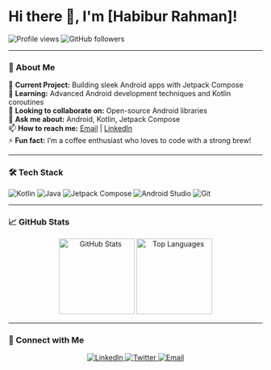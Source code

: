 # Hi there 👋, I'm [Habibur Rahman]!

![Profile views](https://komarev.com/ghpvc/?username=rhabibp&color=brightgreen)
![GitHub followers](https://img.shields.io/github/followers/rahabibp?label=Follow&style=social)

---

### 🚀 About Me
🔭 **Current Project:** Building sleek Android apps with Jetpack Compose  
🌱 **Learning:** Advanced Android development techniques and Kotlin coroutines  
👯 **Looking to collaborate on:** Open-source Android libraries  
💬 **Ask me about:** Android, Kotlin, Jetpack Compose  
📫 **How to reach me:** [Email](mailto:rhabibp@gmail.com) | [LinkedIn](https://www.linkedin.com/in/rhabibp)  
⚡ **Fun fact:** I’m a coffee enthusiast who loves to code with a strong brew!

---

### 🛠 Tech Stack
![Kotlin](https://img.shields.io/badge/Kotlin-0095D5?style=for-the-badge&logo=kotlin&logoColor=white)
![Java](https://img.shields.io/badge/Java-007396?style=for-the-badge&logo=java&logoColor=white)
![Jetpack Compose](https://img.shields.io/badge/Jetpack_Compose-4285F4?style=for-the-badge&logo=jetpack-compose&logoColor=white)
![Android Studio](https://img.shields.io/badge/Android_Studio-3DDC84?style=for-the-badge&logo=android-studio&logoColor=white)
![Git](https://img.shields.io/badge/Git-F05032?style=for-the-badge&logo=git&logoColor=white)

---

### 📈 GitHub Stats
<div align="center">
  <img height="150em" src="https://github-readme-stats.vercel.app/api?username=rahabibp&show_icons=true&theme=radical" alt="GitHub Stats" />
  <img height="150em" src="https://github-readme-stats.vercel.app/api/top-langs/?username=rhabibp&layout=compact&langs_count=8&theme=radical" alt="Top Languages" />
</div>

---

### 🔗 Connect with Me
<p align="center">
  <a href="https://www.linkedin.com/in/rhabibp" target="_blank">
    <img src="https://img.shields.io/badge/LinkedIn-%230077B5.svg?style=for-the-badge&logo=linkedin&logoColor=white" alt="LinkedIn"/>
  </a>
  <a href="https://twitter.com/rhabibp" target="_blank">
    <img src="https://img.shields.io/badge/Twitter-%231DA1F2.svg?style=for-the-badge&logo=twitter&logoColor=white" alt="Twitter"/>
  </a>
  <a href="mailto:rhabibp@gmail.com">
    <img src="https://img.shields.io/badge/Email-D14836?style=for-the-badge&logo=gmail&logoColor=white" alt="Email"/>
  </a>
</p>

